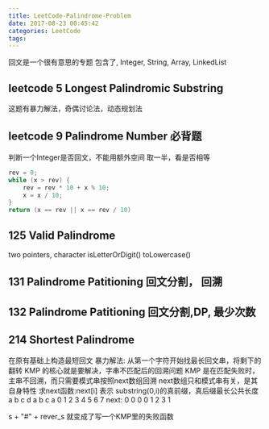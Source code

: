 ```yaml
---
title: LeetCode-Palindrome-Problem
date: 2017-08-23 00:45:42
categories: LeetCode
tags:
---
```

回文是一个很有意思的专题
包含了, Integer, String, Array, LinkedList

## leetcode 5 Longest Palindromic Substring
这题有暴力解法，奇偶讨论法，动态规划法

## leetcode 9 Palindrome Number 必背题
判断一个Integer是否回文，不能用额外空间
取一半，看是否相等

```java
rev = 0;
while (x > rev) {
    rev = rev * 10 + x % 10;
    x = x / 10;
}
return (x == rev || x == rev / 10)
```
## 125 Valid Palindrome
two pointers, character isLetterOrDigit() toLowercase()

## 131 Palindrome Patitioning 回文分割， 回溯

## 132 Palindrome Patitioning 回文分割,DP, 最少次数

## 214 Shortest Palindrome
在原有基础上构造最短回文
暴力解法: 从第一个字符开始找最长回文串，将剩下的翻转
KMP 的核心就是要解决，字串不匹配后的回溯问题
KMP 是在匹配失败时，主串不回溯，而只需要模式串按照next数组回溯
next数组只和模式串有关，是其自身特性
求next函数:next[i] 表示 substring(0,i)的真前缀，真后缀最长公共长度
      a b c d a b c a
      0 1 2 3 4 5 6 7
next: 0 0 0 0 1 2 3 1

s + "#" + rever_s 就变成了写一个KMP里的失败函数


